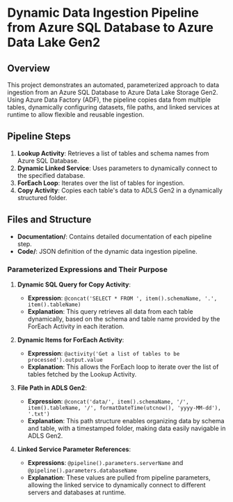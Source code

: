 # Dynamic Data Ingestion Pipeline from Azure SQL Database to Azure Data Lake Gen2

## Overview
This project demonstrates an automated, parameterized approach to data ingestion from an Azure SQL Database to Azure Data Lake Storage Gen2. Using Azure Data Factory (ADF), the pipeline copies data from multiple tables, dynamically configuring datasets, file paths, and linked services at runtime to allow flexible and reusable ingestion.

## Pipeline Steps
1. **Lookup Activity**: Retrieves a list of tables and schema names from Azure SQL Database.
2. **Dynamic Linked Service**: Uses parameters to dynamically connect to the specified database.
3. **ForEach Loop**: Iterates over the list of tables for ingestion.
4. **Copy Activity**: Copies each table's data to ADLS Gen2 in a dynamically structured folder.

## Files and Structure
- **Documentation/**: Contains detailed documentation of each pipeline step.
- **Code/**: JSON definition of the dynamic data ingestion pipeline.


### Parameterized Expressions and Their Purpose

1. **Dynamic SQL Query for Copy Activity**:
   - **Expression**: `@concat('SELECT * FROM ', item().schemaName, '.', item().tableName)`
   - **Explanation**: This query retrieves all data from each table dynamically, based on the schema and table name provided by the ForEach Activity in each iteration.

2. **Dynamic Items for ForEach Activity**:
   - **Expression**: `@activity('Get a list of tables to be processed').output.value`
   - **Explanation**: This allows the ForEach loop to iterate over the list of tables fetched by the Lookup Activity.

3. **File Path in ADLS Gen2**:
   - **Expression**: `@concat('data/', item().schemaName, '/', item().tableName, '/', formatDateTime(utcnow(), 'yyyy-MM-dd'), '.txt')`
   - **Explanation**: This path structure enables organizing data by schema and table, with a timestamped folder, making data easily navigable in ADLS Gen2.

4. **Linked Service Parameter References**:
   - **Expressions**: `@pipeline().parameters.serverName` and `@pipeline().parameters.databaseName`
   - **Explanation**: These values are pulled from pipeline parameters, allowing the linked service to dynamically connect to different servers and databases at runtime.

